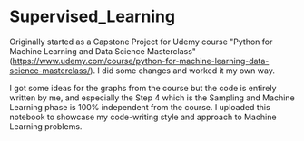 # Supervised_Learning
Originally started as a Capstone Project for Udemy course "Python for Machine Learning and Data Science Masterclass" (https://www.udemy.com/course/python-for-machine-learning-data-science-masterclass/). I did some changes and worked it my own way.

I got some ideas for the graphs from the course but the code is entirely written by me, and especially the Step 4 which is the Sampling and Machine Learning phase is 100% independent from the course. I uploaded this notebook to showcase my code-writing style and approach to Machine Learning problems.
